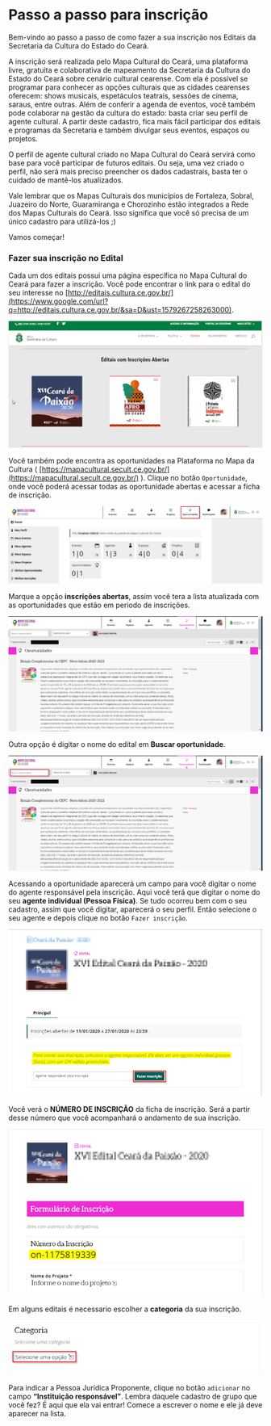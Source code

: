 # Passo a passo para inscrição

Bem-vindo ao passo a passo de como fazer a sua inscrição nos Editais da Secretaria da Cultura do Estado do Ceará.

A inscrição será realizada pelo Mapa Cultural do Ceará, uma plataforma livre, gratuita e colaborativa de mapeamento da Secretaria da Cultura do Estado do Ceará sobre cenário cultural cearense. Com ela é possível se programar para conhecer as opções culturais que as cidades cearenses oferecem: shows musicais, espetáculos teatrais, sessões de cinema, saraus, entre outras. Além de conferir a agenda de eventos, você também pode colaborar na gestão da cultura do estado: basta criar seu perfil de agente cultural. A partir deste cadastro, fica mais fácil participar dos editais e programas da Secretaria e também divulgar seus eventos, espaços ou projetos.

O perfil de agente cultural criado no Mapa Cultural do Ceará servirá como base para você participar de futuros editais. Ou seja, uma vez criado o perfil, não será mais preciso preencher os dados cadastrais, basta ter o cuidado de mantê-los atualizados.

Vale lembrar que os Mapas Culturais dos municípios de Fortaleza, Sobral, Juazeiro do Norte, Guaramiranga e Chorozinho estão integrados a Rede dos Mapas Culturais do Ceará. Isso significa que você só precisa de um único cadastro para utilizá-los ;\)

Vamos começar!

### Fazer sua inscrição no Edital <a id="h.xsum5wj02bui"></a>

Cada um dos editais possui uma página específica no Mapa Cultural do Ceará para fazer a inscrição. Você pode encontrar o link para o edital do seu interesse no [http://editais.cultura.ce.gov.br/](https://www.google.com/url?q=http://editais.cultura.ce.gov.br/&sa=D&ust=1579267258263000).

![Editais com inscri&#xE7;&#xF5;es abertas](../.gitbook/assets/passo-a-passo-para-inscricao-01.png)

Você também pode encontra as oportunidades na Plataforma no Mapa da Cultura \( [https://mapacultural.secult.ce.gov.br/](https://mapacultural.secult.ce.gov.br/) \). Clique no botão `Oportunidade`, onde você poderá acessar todas as oportunidade abertas e acessar a ficha de inscrição. 

![Oportunidades](../.gitbook/assets/passo-a-passo-para-inscricao-02.png)

Marque a opção **inscrições abertas**, assim você tera a lista atualizada com as oportunidades que estão em periodo de inscrições. 

![Inscri&#xE7;&#xF5;es abertas ](../.gitbook/assets/passo-a-passo-para-inscricao-03.png)

Outra opção é digitar o nome do edital em **Buscar oportunidade**. 

![Buscar oportunidade](../.gitbook/assets/passo-a-passo-para-inscricao-04.png)

Acessando a oportunidade aparecerá um campo para você digitar o nome do agente responsável pela inscrição. Aqui você terá que digitar o nome do seu **agente individual \(Pessoa Física\)**. Se tudo ocorreu bem com o seu cadastro, assim que você digitar, aparecerá o seu perfil. Então selecione o seu agente e depois clique no botão `Fazer inscrição`.

![Agente Respons&#xE1;vel pela inscri&#xE7;&#xE3;o \| Fazer inscri&#xE7;&#xE3;o](../.gitbook/assets/passo-a-passo-para-inscricao-05.png)

Você verá o **NÚMERO DE INSCRIÇÃO** da ficha de inscrição. Será a partir desse número que você acompanhará o andamento de sua inscrição.

![N&#xFA;mero da inscri&#xE7;&#xE3;o](../.gitbook/assets/passo-a-passo-para-inscricao-06.png)

Em alguns editais é necessario escolher a **categoria** da sua inscrição. 

![Selecionar uma op&#xE7;&#xE3;o](../.gitbook/assets/passo-a-passo-para-inscricao-07.png)

Para indicar a Pessoa Jurídica Proponente, clique no botão `adicionar` no campo **“Instituição responsável”**. Lembra daquele cadastro de grupo que você fez? É aqui que ela vai entrar! Comece a escrever o nome e ele já deve aparecer na lista. 

